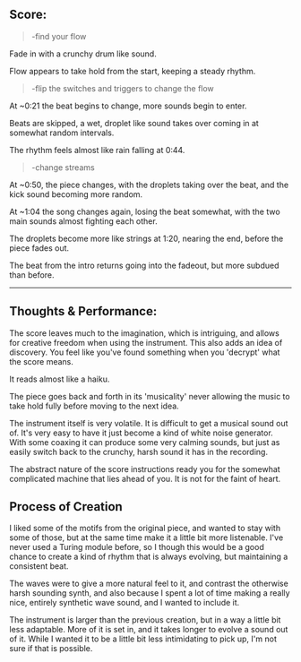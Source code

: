 ## Score:

>-find your flow

Fade in with a crunchy drum like sound.

Flow appears to take hold from the start, keeping a steady rhythm.

>-flip the switches and triggers to change the flow

At ~0:21 the beat begins to change, more sounds begin to enter.

Beats are skipped, a wet, droplet like sound takes over coming in at somewhat random intervals.

The rhythm feels almost like rain falling at 0:44.

>-change streams

At ~0:50, the piece changes, with the droplets taking over the beat, and the kick sound becoming more random.

At ~1:04 the song changes again, losing the beat somewhat, with the two main sounds almost fighting each other.

The droplets become more like strings at 1:20, nearing the end, before the piece fades out.

The beat from the intro returns going into the fadeout, but more subdued than before.

---

## Thoughts & Performance:

The score leaves much to the imagination, which is intriguing, and allows for creative freedom when using the instrument. This also adds an idea of discovery. You feel like you've found something when you 'decrypt' what the score means.

It reads almost like a haiku.

The piece goes back and forth in its 'musicality' never allowing the music to take hold fully before moving to the next idea.

The instrument itself is very volatile. It is difficult to get a musical sound out of. It's very easy to have it just become a kind of white noise generator. With some coaxing it can produce some very calming sounds, but just as easily switch back to the crunchy, harsh sound it has in the recording.

The abstract nature of the score instructions ready you for the somewhat complicated machine that lies ahead of you. It is not for the faint of heart.

## Process of Creation

I liked some of the motifs from the original piece, and wanted to stay with some of those, but at the same time make it a little bit more listenable. I've never used a Turing module before, so I though this would be a good chance to create a kind of rhythm that is always evolving, but maintaining a consistent beat.

The waves were to give a more natural feel to it, and contrast the otherwise harsh sounding synth, and also because I spent a lot of time making a really nice, entirely synthetic wave sound, and I wanted to include it.

The instrument is larger than the previous creation, but in a way a little bit less adaptable. More of it is set in, and it takes longer to evolve a sound out of it. While I wanted it to be a little bit less intimidating to pick up, I'm not sure if that is possible.
